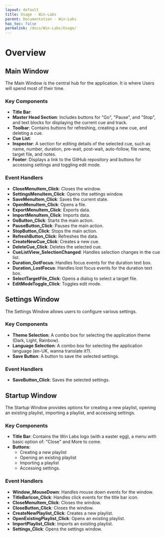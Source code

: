 ```yaml
---
layout: default
title: Usage - Win-Labs
parent: Documentation - Win-Labs
has_toc: false
permalink: /docs/Win-Labs/Usage/
---
```


# Overview

## Main Window

The Main Window is the central hub for the application. It is where Users will spend most of their time.

### Key Components

- **Title Bar**: 
- **Master Head Section**: Includes buttons for "Go", "Pause", and "Stop", and text blocks for displaying the current cue and track.
- **Toolbar**: Contains buttons for refreshing, creating a new cue, and deleting a cue.
- **Cue List**:
- **Inspector**: A section for editing details of the selected cue, such as name, number, duration, pre-wait, post-wait, auto-follow, file name, target file, and notes.
- **Footer**: Displays a link to the GitHub repository and buttons for accessing settings and toggling edit mode.

### Event Handlers

- **CloseMenuItem_Click**: Closes the window.
- **SettingsMenuItem_Click**: Opens the settings window.
- **SaveMenuItem_Click**: Saves the current state.
- **OpenMenuItem_Click**: Opens a file.
- **ExportMenuItem_Click**: Exports data.
- **ImportMenuItem_Click**: Imports data.
- **GoButton_Click**: Starts the main action.
- **PauseButton_Click**: Pauses the main action.
- **StopButton_Click**: Stops the main action.
- **RefreshButton_Click**: Refreshes the data.
- **CreateNewCue_Click**: Creates a new cue.
- **DeleteCue_Click**: Deletes the selected cue.
- **CueListView_SelectionChanged**: Handles selection changes in the cue list.
- **Duration_GotFocus**: Handles focus events for the duration text box.
- **Duration_LostFocus**: Handles lost focus events for the duration text box.
- **SelectTargetFile_Click**: Opens a dialog to select a target file.
- **EditModeToggle_Click**: Toggles edit mode.

## Settings Window

The Settings Window allows users to configure various settings.

### Key Components

- **Theme Selection**: A combo box for selecting the application theme (Dark, Light, Rainbow).
- **Language Selection**: A combo box for selecting the application language (en-UK, wanna translate it?).
- **Save Button**: A button to save the selected settings.

### Event Handlers

- **SaveButton_Click**: Saves the selected settings.

## Startup Window

The Startup Window provides options for creating a new playlist, opening an existing playlist, importing a playlist, and accessing settings.

### Key Components

- **Title Bar**: Contains the Win Labs logo (with a easter egg), a menu with basic option of: "Close" and More to come.
- **Buttons**: 
	- Creating a new playlist
	- Opening an existing playlist
	- Importing a playlist
	- Accessing settings.

### Event Handlers

- **Window_MouseDown**: Handles mouse down events for the window.
- **TitleBarIcon_Click**: Handles click events for the title bar icon.
- **CloseMenuItem_Click**: Closes the window.
- **CloseButton_Click**: Closes the window.
- **CreateNewPlaylist_Click**: Creates a new playlist.
- **OpenExistingPlaylist_Click**: Opens an existing playlist.
- **ImportPlaylist_Click**: Imports an existing playlist.
- **Settings_Click**: Opens the settings window.
